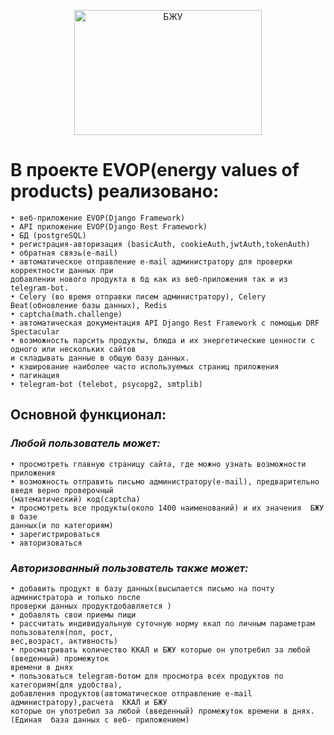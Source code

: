 <p align="center"><img   height="200" src="https://land.health-diet.ru/images/13/recipe-calc-mobile-2x.png" title="БЖУ" width="300"/></p>

# В проекте EVOP(energy values of products) реализовано:
    • веб-приложение EVOP(Django Framework)
    • API приложение EVOP(Django Rest Framework)
    • БД (postgreSQL)
    • регистрация-авторизация (basicAuth, cookieAuth,jwtAuth,tokenAuth)
    • обратная связь(e-mail)
    • автоматическое отправление e-mail администратору для проверки корректности данных при 
    добавлении нового продукта в бд как из веб-приложения так и из telegram-bot.
    • Celery (во время отправки писем администратору), Celery Beat(обновление базы данных), Redis 
    • captcha(math.challenge)
    • автоматическая документация API Django Rest Framework с помощью DRF Spectacular
    • возможность парсить продукты, блюда и их энергетические ценности с одного или нескольких сайтов
    и складывать данные в общую базу данных.
    • кэширование наиболее часто используемыx страниц приложения
    • пагинация
    • telegram-bot (telebot, psycopg2, smtplib)
## Основной функционал:
### *Любой пользователь может:*
    • просмотреть главную страницу сайта, где можно узнать возможности приложения 
    • возможность отправить письмо администратору(e-mail), предварительно введя верно проверочный
    (математический) код(captcha)
    • просмотреть все продукты(около 1400 наименований) и их значения  БЖУ в базе 
    данных(и по категориям)
    • зарегистрироваться 
    • авторизоваться
### *Авторизованный пользователь также может:*
    • добавить продукт в базу данных(высылается письмо на почту администратора и только после
    проверки данных продуктдобавляется )
    • добавлять свои приемы пищи
    • рассчитать индивидуальную суточную норму ккал по личным параметрам пользователя(пол, рост,
    вес,возраст, активность)
    • просматривать количество ККАЛ и БЖУ которые он употребил за любой (введенный) промежуток 
    времени в днях
    • пользоваться telegram-ботом для просмотра всех продуктов по категориям(для удобства),
    добавления продуктов(автоматическое отправление e-mail администратору),расчета  ККАЛ и БЖУ 
    которые он употребил за любой (введенный) промежуток времени в днях.
    (Единая  база данных c веб- приложением)